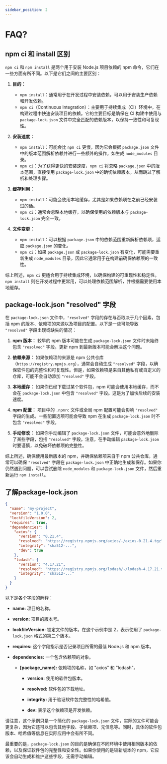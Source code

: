 ```yaml
---
sidebar_position: 2
---
```

# FAQ?

## npm ci 和 install 区别

`npm ci` 和 `npm install` 是两个用于安装 Node.js 项目依赖的 npm 命令，它们在一些方面有所不同。以下是它们之间的主要区别：

1. **目的：**
   - `npm install`：通常用于在开发过程中安装依赖，可以用于安装生产依赖和开发依赖。
   - `npm ci`（Continuous Integration）：主要用于持续集成（CI）环境中，在构建过程中快速安装项目的依赖。它的主要目标是确保在 CI 构建中使用与 `package-lock.json` 文件中完全匹配的依赖版本，以保持一致性和可复现性。

2. **安装速度：**
   - `npm install`：可能会比 `npm ci` 更慢，因为它会根据 `package.json` 文件中的版本范围解析依赖并进行一些额外的操作，如生成 `node_modules` 目录。
   - `npm ci`：为了获得更快的安装速度，`npm ci` 将忽略 `package.json` 中的版本范围，直接使用 `package-lock.json` 中的确切依赖版本，从而跳过了解析和处理步骤。

3. **缓存利用：**
   - `npm install`：可能会使用本地缓存，尤其是如果依赖项在之前已经安装过的话。
   - `npm ci`：通常会忽略本地缓存，以确保使用的依赖版本与 `package-lock.json` 完全一致。

4. **文件变更：**
   - `npm install`：可以根据 `package.json` 中的依赖范围重新解析依赖项，适应 `package.json` 的变化。
   - `npm ci`：如果 `package.json` 或 `package-lock.json` 有变化，可能需要重新生成 `node_modules` 目录，因此它通常用于在构建前确保依赖项的一致性。

综上所述，`npm ci` 更适合用于持续集成环境，以确保构建的可重现性和稳定性。`npm install` 则在开发过程中更常用，可以处理依赖范围解析，并根据需要使用本地缓存。

## package-lock.json "resolved" 字段

在 `package-lock.json` 文件中，`"resolved"` 字段的存在与否取决于几个因素，包括 npm 的版本、依赖项的来源以及项目的配置。以下是一些可能导致 `"resolved"` 字段出现或缺失的情况：

1. **npm 版本：** 较早的 npm 版本可能在生成 `package-lock.json` 文件时未始终包含 `"resolved"` 字段。更新 npm 到最新版本可能会解决这个问题。

2. **依赖来源：** 如果依赖项的来源是 npm 公共仓库（`https://registry.npmjs.org`），通常会自动生成 `"resolved"` 字段，以确保软件包的完整性和可复现性。但是，如果依赖项是来自其他私有或自定义的仓库，可能不会自动添加 `"resolved"` 字段。

3. **本地缓存：** 如果你已经下载过某个软件包，npm 可能会使用本地缓存，而不会在 `package-lock.json` 中包含 `"resolved"` 字段。这是为了加快后续的安装速度。

4. **npm 配置：** 项目中的 `.npmrc` 文件或全局 npm 配置可能会影响 `"resolved"` 字段的生成。一些配置选项可能会导致 npm 在生成 `package-lock.json` 时不包含 `"resolved"` 字段。

5. **手动修改：** 如果你手动编辑了 `package-lock.json` 文件，可能会意外地删除了某些字段，包括 `"resolved"` 字段。注意，在手动编辑 `package-lock.json` 时要谨慎，以免破坏依赖项的完整性。

综上所述，确保使用最新版本的 npm，并确保依赖项来自于 npm 公共仓库，通常可以确保 `"resolved"` 字段在 `package-lock.json` 中正确地生成和保存。如果你仍然遇到问题，可以尝试删除 `node_modules` 和 `package-lock.json` 文件，然后重新运行 `npm install`。

## 了解package-lock.json

```json
{
  "name": "my-project",
  "version": "1.0.0",
  "lockfileVersion": 2,
  "requires": true,
  "dependencies": {
    "axios": {
      "version": "0.21.4",
      "resolved": "https://registry.npmjs.org/axios/-/axios-0.21.4.tgz",
      "integrity": "sha512-...",
      "dev": true
    },
    "lodash": {
      "version": "4.17.21",
      "resolved": "https://registry.npmjs.org/lodash/-/lodash-4.17.21.tgz",
      "integrity": "sha512-..."
    }
  }
}
```

以下是各个字段的解释：

- **name:** 项目的名称。

- **version:** 项目的版本号。

- **lockfileVersion:** 锁定文件的版本。在这个示例中是 2，表示使用了 `package-lock.json` 格式的第二个版本。

- **requires:** 这个字段指示是否记录项目所需的最低 Node.js 和 npm 版本。

- **dependencies:** 一个包含依赖项的对象。

  - **[package_name]:** 依赖项的名称，如 "axios" 和 "lodash"。

    - **version:** 使用的软件包版本。

    - **resolved:** 软件包的下载地址。

    - **integrity:** 用于验证软件包完整性的哈希值。

    - **dev:** 表示这个依赖项是开发依赖。

请注意，这个示例只是一个简化的 `package-lock.json` 文件，实际的文件可能会更复杂，因为它还可以包含其他字段、子依赖项、元信息等。同时，具体的软件包版本、哈希值等信息在实际应用中会有所不同。

最重要的是，`package-lock.json` 的目的是确保在不同环境中使用相同版本的依赖，以及保证软件包的完整性和安全性。如果你使用的是较新版本的 npm，它应该会自动生成和维护这些字段，无需手动编辑。
